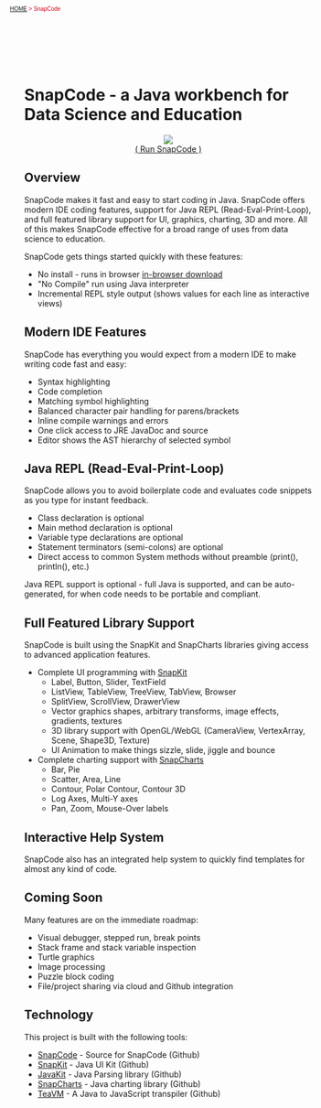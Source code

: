 <!-- title: "SnapCode - a Java workbench for Data Science and Education" -->

<div style="position:relative;left:-25px;top:-40px;height:60px;">
  <script src="https://reportmill.com/shared/navbar.js"></script>
  <font size="1" face="Verdana, Helvetica, Arial" color="#CB0017">
    <a href="http://www.reportmill.com">HOME</a> &gt; SnapCode
  </font>
</div>

# <a name="title">SnapCode - a Java workbench for Data Science and Education</a>

<div align="center">
  <a href="https://reportmill.com/SnapCode/cj">
    <img src="https://reportmill.com/SnapCode/SnapCode.png">
  </a>
  <br>
  <a href="https://reportmill.com/SnapCode/cj">( Run SnapCode )</a>
</div>

<!-- [ ![SnapCode](https://reportmill.com/SnapCode/SnapCode.png)](http://www.reportmill.com/SnapCode/cj/) -->

## <a name="Overview">Overview</a>

SnapCode makes it fast and easy to start coding in Java. SnapCode offers modern IDE coding features, support for
Java REPL (Read-Eval-Print-Loop), and full featured library support for UI, graphics, charting, 3D and more.
All of this makes SnapCode effective for a broad range of uses from data science to education.

SnapCode gets things started quickly with these features:

- No install - runs in browser [in-browser download](https://reportmill.com/SnapCode/cj)
- "No Compile" run using Java interpreter
- Incremental REPL style output (shows values for each line as interactive views)

## <a name="ModernFeatures">Modern IDE Features</a>

SnapCode has everything you would expect from a modern IDE to make writing code fast and easy:

- Syntax highlighting
- Code completion
- Matching symbol highlighting
- Balanced character pair handling for parens/brackets
- Inline compile warnings and errors
- One click access to JRE JavaDoc and source
- Editor shows the AST hierarchy of selected symbol

## <a name="JavaRepl">Java REPL (Read-Eval-Print-Loop)</a>

SnapCode allows you to avoid boilerplate code and evaluates code snippets as you type for instant feedback.

- Class declaration is optional
- Main method declaration is optional
- Variable type declarations are optional
- Statement terminators (semi-colons) are optional
- Direct access to common System methods without preamble (print(), println(), etc.)

Java REPL support is optional - full Java is supported, and can be auto-generated, for when code needs to be
portable and compliant.

## <a name="FullLibrary">Full Featured Library Support</a>

SnapCode is built using the SnapKit and SnapCharts libraries giving access to advanced application features.

- Complete UI programming with [SnapKit](https://github.com/reportmill/SnapKit)
  - Label, Button, Slider, TextField
  - ListView, TableView, TreeView, TabView, Browser
  - SplitView, ScrollView, DrawerView
  - Vector graphics shapes, arbitrary transforms, image effects, gradients, textures
  - 3D library support with OpenGL/WebGL (CameraView, VertexArray, Scene, Shape3D, Texture)
  - UI Animation to make things sizzle, slide, jiggle and bounce
- Complete charting support with [SnapCharts](https://github.com/reportmill/SnapCharts)
  - Bar, Pie 
  - Scatter, Area, Line
  - Contour, Polar Contour, Contour 3D
  - Log Axes, Multi-Y axes
  - Pan, Zoom, Mouse-Over labels

## <a name="HelpSystem">Interactive Help System</a>

SnapCode also has an integrated help system to quickly find templates for almost any kind of code.

## <a name="ComingSoon">Coming Soon</a>

Many features are on the immediate roadmap:

- Visual debugger, stepped run, break points
- Stack frame and stack variable inspection
- Turtle graphics
- Image processing
- Puzzle block coding
- File/project sharing via cloud and Github integration

## <a name="Technology">Technology</a>

This project is built with the following tools:

- [SnapCode](https://github.com/reportmill/SnapCode) - Source for SnapCode (Github)
- [SnapKit](https://github.com/reportmill/SnapKit) - Java UI Kit (Github)
- [JavaKit](https://github.com/reportmill/JavaKit) - Java Parsing library (Github)
- [SnapCharts](https://github.com/reportmill/SnapCharts) - Java charting library (Github)
- [TeaVM](https://teavm.org/) - A Java to JavaScript transpiler (Github)